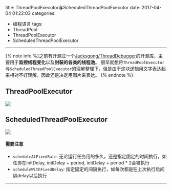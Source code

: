 title: ThreadPoolExecutor与ScheduledThreadPoolExecutor
date: 2017-04-04 01:22:03
categories:
- 编程语言
tags:
- ThreadPool
- ThreadPoolExecutor
- ScheduledThreadPoolExecutor

---

{% note info %}之前有开源过一个[Jacksgong/ThreadDebugger](https://github.com/Jacksgong/ThreadDebugger)的开源库，主要用于**监控线程变化**以及**封装的各类的线程池**。
很早就想将`ThreadPoolExecutor`与`ScheduledThreadPoolExecutor`的理解整理下，但是由于这块逻辑用文字表达起来相对不好理解，因此还是决定用图片来表达。 {% endnote %}

<!-- more -->

## ThreadPoolExecutor

![](/img/thread-pool-executor.png)

## ScheduledThreadPoolExecutor

![](/img/scheduled-thread-pool-executor.png)

#### 需要注意

- `scheduleAtFixedRate`: 无论运行任务用的多久，还是指定固定的时间执行，如任务在initDelay, initDelay + period, initDelay + period * 2会被执行
- `scheduleWithFixedDelay`: 指定固定的间隔执行，如每次都是在上次执行后间隔delay以后执行

---

